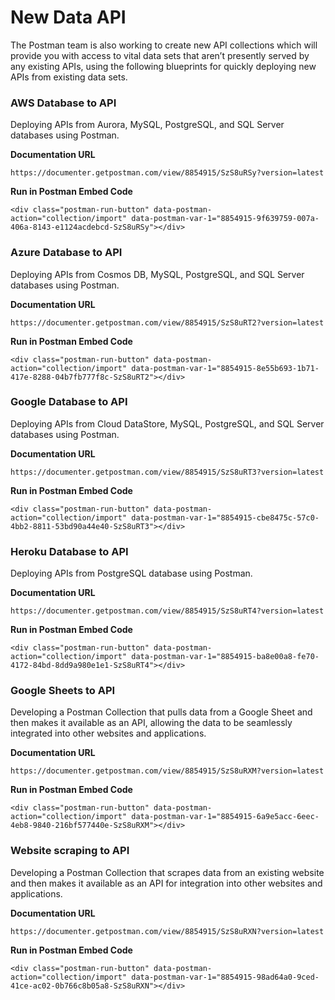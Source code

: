 # New Data API
The Postman team is also working to create new API collections which will provide you with access to vital data sets that aren’t presently served by any existing APIs, using the following blueprints for quickly deploying new APIs from existing data sets.

### AWS Database to API
Deploying APIs from Aurora, MySQL, PostgreSQL, and SQL Server databases using Postman.

**Documentation URL**
```
https://documenter.getpostman.com/view/8854915/SzS8uRSy?version=latest
```
**Run in Postman Embed Code**
```
<div class="postman-run-button" data-postman-action="collection/import" data-postman-var-1="8854915-9f639759-007a-406a-8143-e1124acdebcd-SzS8uRSy"></div>
```

### Azure Database to API
Deploying APIs from Cosmos DB, MySQL, PostgreSQL, and SQL Server databases using Postman.

**Documentation URL**
```
https://documenter.getpostman.com/view/8854915/SzS8uRT2?version=latest
```
**Run in Postman Embed Code**
```
<div class="postman-run-button" data-postman-action="collection/import" data-postman-var-1="8854915-8e55b693-1b71-417e-8288-04b7fb777f8c-SzS8uRT2"></div>
```

### Google Database to API
Deploying APIs from Cloud DataStore, MySQL, PostgreSQL, and SQL Server databases using Postman.

**Documentation URL**
```
https://documenter.getpostman.com/view/8854915/SzS8uRT3?version=latest
```
**Run in Postman Embed Code**
```
<div class="postman-run-button" data-postman-action="collection/import" data-postman-var-1="8854915-cbe8475c-57c0-4bb2-8811-53bd90a44e40-SzS8uRT3"></div>
```

### Heroku Database to API
Deploying APIs from PostgreSQL database using Postman.

**Documentation URL**
```
https://documenter.getpostman.com/view/8854915/SzS8uRT4?version=latest
```
**Run in Postman Embed Code**
```
<div class="postman-run-button" data-postman-action="collection/import" data-postman-var-1="8854915-ba8e00a8-fe70-4172-84bd-8dd9a980e1e1-SzS8uRT4"></div>
```

### Google Sheets to API
Developing a Postman Collection that pulls data from a Google Sheet and then makes it available as an API, allowing the data to be seamlessly integrated into other websites and applications.

**Documentation URL**
```
https://documenter.getpostman.com/view/8854915/SzS8uRXM?version=latest
```
**Run in Postman Embed Code**
```
<div class="postman-run-button" data-postman-action="collection/import" data-postman-var-1="8854915-6a9e5acc-6eec-4eb8-9840-216bf577440e-SzS8uRXM"></div>
```

### Website scraping to API
Developing a Postman Collection that scrapes data from an existing website and then makes it available as an API for integration into other websites and applications.

**Documentation URL**
```
https://documenter.getpostman.com/view/8854915/SzS8uRXN?version=latest
```
**Run in Postman Embed Code**
```
<div class="postman-run-button" data-postman-action="collection/import" data-postman-var-1="8854915-98ad64a0-9ced-41ce-ac02-0b766c8b05a8-SzS8uRXN"></div>
```
